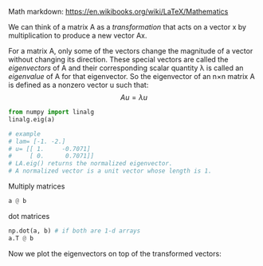 Math markdown: https://en.wikibooks.org/wiki/LaTeX/Mathematics

We can think of a matrix A as a _transformation_ that acts on a vector x by multiplication to produce a new vector Ax.

For a matrix A, only some of the vectors change the magnitude of a vector without changing its direction. These special vectors are called the _eigenvectors_ of A and their corresponding scalar quantity λ is called an _eigenvalue_ of A for that eigenvector. So the eigenvector of an n×n matrix A is defined as a nonzero vector u such that:
$$Au =\lambda u $$

```py
from numpy import linalg
linalg.eig(a)

# example
# lam= [-1. -2.]
# u= [[ 1.     -0.7071]
#     [ 0.      0.7071]]
# LA.eig() returns the normalized eigenvector.
# A normalized vector is a unit vector whose length is 1.
```

Multiply matrices

```py
a @ b
```

dot matrices

```py
np.dot(a, b) # if both are 1-d arrays
a.T @ b
```

Now we plot the eigenvectors on top of the transformed vectors:
